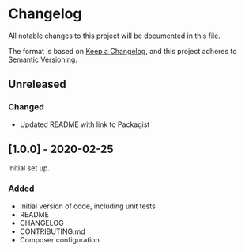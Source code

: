 # Changelog
All notable changes to this project will be documented in this file.

The format is based on [Keep a Changelog](https://keepachangelog.com/en/1.0.0/),
and this project adheres to [Semantic Versioning](https://semver.org/spec/v2.0.0.html).

## Unreleased
### Changed
- Updated README with link to Packagist 

## [1.0.0] - 2020-02-25
Initial set up.

### Added
- Initial version of code, including unit tests
- README
- CHANGELOG
- CONTRIBUTING.md
- Composer configuration
